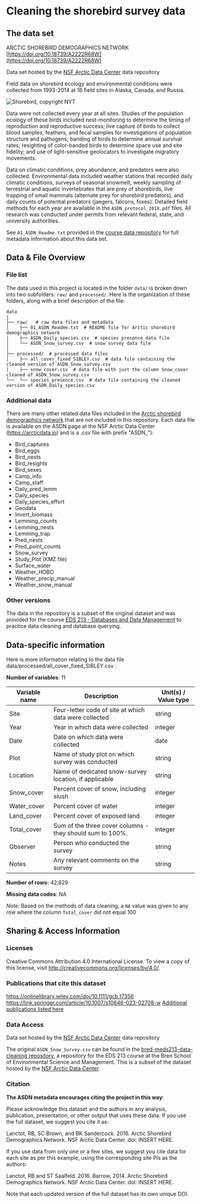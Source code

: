 # Cleaning the shorebird survey data 


## The data set

ARCTIC SHOREBIRD DEMOGRAPHICS NETWORK [https://doi.org/10.18739/A2222R68W](https://doi.org/10.18739/A2222R68W)

Data set hosted by the [NSF Arctic Data Center](https://arcticdata.io) data repository 

Field data on shorebird ecology and environmental conditions were collected from 1993-2014 at 16 field sites in Alaska, Canada, and Russia.

![Shorebird, copyright NYT](https://static01.nyt.com/images/2017/09/10/nyregion/10NATURE1/10NATURE1-superJumbo.jpg?quality=75&auto=webp)

Data were not collected every year at all sites. Studies of the population ecology of these birds included nest-monitoring to determine the timing of reproduction and reproductive success; live capture of birds to collect blood samples, feathers, and fecal samples for investigations of population structure and pathogens; banding of birds to determine annual survival rates; resighting of color-banded birds to determine space use and site fidelity; and use of light-sensitive geolocators to investigate migratory movements. 

Data on climatic conditions, prey abundance, and predators were also collected. Environmental data included weather stations that recorded daily climatic conditions, surveys of seasonal snowmelt, weekly sampling of terrestrial and aquatic invertebrates that are prey of shorebirds, live trapping of small mammals (alternate prey for shorebird predators), and daily counts of potential predators (jaegers, falcons, foxes). Detailed field methods for each year are available in the `ASDN_protocol_201X.pdf` files. All research was conducted under permits from relevant federal, state, and university authorities.

See `01_ASDN_Readme.txt` provided in the [course data repository](https://github.com/UCSB-Library-Research-Data-Services/bren-meds213-spring-2024-class-data) for full metadata information about this data set.


## Data & File Overview 

### File list 
The data used in this project is located in the folder `data/` is broken down into two subfolders: `raw/` and `processed/`. Here is the organization of these folders, along with a brief description of the file: 

```
data
|
├── raw/   # raw data files and metadata 
│    ├── 01_ASDN_Readme.txt  # README file for Arctic shorebird demographics network
│    ├── ASDN_Daily_species.csv  # species presence data file
│    └── ASDN_Snow_survey.csv  # snow survey data file 
│
├── processed/  # processed data files
│    ├── all_cover_fixed_SIBLEY.csv  # data file containing the cleaned version of ASDN_Snow_survey.csv
│    ├── snow_cover.csv  # data file with just the column Snow_cover cleaned of ASDN_Snow_survey.csv  
└──  └── species_presence.csv  # data file containing the cleaned version of ASDN_Daily_species.csv
```

### Additional data

There are many other related data files included in the [Arctic shorebird demographics network](https://arcticdata.io/catalog/view/doi:10.18739/A2222R68W) that are not included in this repository. Each data file is available on the ASDN page at the NSF Arctic Data Center (https://arcticdata.io) and is a .csv file with prefix "ASDN_"):

- Bird_captures
- Bird_eggs
- Bird_nests
- Bird_resights
- Bird_sexes
- Camp_info
- Camp_staff
- Daily_pred_lemm
- Daily_species
- Daily_species_effort
- Geodata
- Invert_biomass
- Lemming_counts
- Lemming_nests
- Lemming_trap
- Pred_nests
- Pred_point_counts
- Snow_survey
- Study_Plot	(KMZ file)
- Surface_water
- Weather_HOBO
- Weather_precip_manual
- Weather_snow_manual

### Other versions 

The data in the repository is a subset of the original dataset and was provided for the course [EDS 213 - Databases and Data Management](https://ucsb-library-research-data-services.github.io/bren-eds213/) to practice data cleaning and database querying.

## Data-specific information 

Here is more information relating to the data file data/processed/all_cover_fixed_SIBLEY.csv : 

**Number of variables**: 11

| Variable name | Description                                                | Unit(s) / Value type |
|---------------|------------------------------------------------------------|----------------------|
| Site          | Four-letter code of site at which data were collected      | string               |
| Year          | Year in which data were collected                          | integer              |
| Date          | Date on which data were collected                          | date                 |
| Plot          | Name of study plot on which survey was conducted           | string               |
| Location      | Name of dedicated snow-survey location, if applicable      | string               |
| Snow_cover    | Percent cover of snow, including slush                     | integer              |
| Water_cover   | Percent cover of water                                     | integer              |
| Land_cover    | Percent cover of exposed land                              | integer              |
| Total_cover   | Sum of the three cover columns - they should sum to 100%.  | integer              |
| Observer      | Person who conducted the survey                            | string               |
| Notes         | Any relevant comments on the survey                        | string              |


**Number of rows:** 42,829 

**Missing data codes**: NA

*Note*: Based on the methods of data cleaning, a `NA` value was given to any row where the column `Total_cover` did not equal 100 


## Sharing & Access Information 

### Licenses 

Creative Commons Attribution 4.0 International License. To view a copy of this license, visit http://creativecommons.org/licenses/by/4.0/.

### Publications that cite this dataset 

https://onlinelibrary.wiley.com/doi/10.1111/gcb.17356
https://link.springer.com/article/10.1007/s10646-023-02708-w
[Additional publications listed here](https://arcticdata.io/catalog/view/doi:10.18739/A2222R68W)

### Data Access 

Data set hosted by the [NSF Arctic Data Center](https://arcticdata.io) data repository 

The original `ASDN_Snow_Survey.csv` can be found in the [bred-meds213-data-cleaning repository](https://github.com/UCSB-Library-Research-Data-Services/bren-meds213-data-cleaning/tree/main/data/raw), a repository for the EDS 213 course at the Bren School of Environmental Science and Management. This is a subset of the dataset hosted by the [NSF Arctic Data Center](https://arcticdata.io).

### Citation 

**The ASDN metadata encourages citing the project in this way**: 

Please acknowledge this dataset and the authors in any analysis, publication, presentation, or other output that uses these data. If you use the full dataset, we suggest you cite it as:

Lanctot, RB, SC Brown, and BK Sandercock. 2016. Arctic Shorebird Demographics Network. NSF Arctic Data Center. doi: INSERT HERE.

If you use data from only one or a few sites, we suggest you cite data for each site as per this example, using the corresponding site PIs as the authors:

Lanctot, RB and ST Saalfeld. 2016. Barrow, 2014. Arctic Shorebird Demographics Network. NSF Arctic Data Center. doi: INSERT HERE.

Note that each updated version of the full dataset has its own unique DOI.


